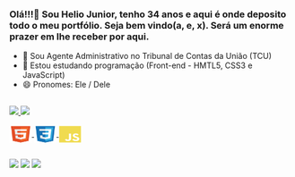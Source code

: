 ### Olá!!!👋 Sou Helio Junior, tenho 34 anos e aqui é onde deposito todo o meu portfólio. Seja bem vindo(a, e, x). Será um enorme prazer em lhe receber por aqui. 

- 🔭 Sou Agente Administrativo no Tribunal de Contas da União (TCU)
- 🌱 Estou estudando programação (Front-end - HMTL5, CSS3 e JavaScript)
- 😄 Pronomes: Ele / Dele

##

<div>
  <a href="https://github.com/helio-s-jr">
  <img height="180em" src="https://github-readme-stats.vercel.app/api?username=helio-s-jr&show_icons=true&theme=radical&include_all_commits=true&count-private=true"/>
  <img height="180em" src="https://github-readme-stats.vercel.app/api/top-langs/?username=helio-s-jr&layout=campact&langs_count=16&theme=radical"/>
</div>

<div style="display: inline_blok"><br>
  <img align="center" alt="icon-HTML5" height="30" width="40" src="https://raw.githubusercontent.com/devicons/devicon/master/icons/html5/html5-original.svg">
  <img align="center" alt="icon-CSS3" height="30" width="40" src="https://raw.githubusercontent.com/devicons/devicon/master/icons/css3/css3-original.svg">
  <img align="center" alt="icon-JS" height="30" width="40" src="https://raw.githubusercontent.com/devicons/devicon/master/icons/javascript/javascript-plain.svg">
</div>
  
  ##
  
<div>
  <a href="https://www.linkedin.com/in/helio-s-junior" target="_blank"><img src="https://img.shields.io/badge/-LinkedIn-%230077B5?style=for-the-badge&logo=linkedin&logocolor=white"></a>
  <a href="https://www.instagram.com/hellio.jr/?hl=pt-br/" target="_blank"><img src="https://img.shields.io/badge/Instagram-E4405F?style=for-the-badge&logo=instagram&logoColor=white"></a>
  <a href="mailto:heliojr.zpt@gmail.com"><img src="https://img.shields.io/badge/Gmail-D14836?style=for-the-badge&logo=gmail&logoColor=white"></a>
</div>
